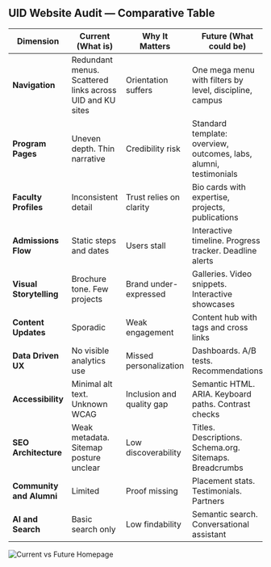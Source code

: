 ## UID Website Audit — Comparative Table

| Dimension | Current (What is) | Why It Matters | Future (What could be) |
|-----------|-------------------|----------------|------------------------|
| **Navigation** | Redundant menus. Scattered links across UID and KU sites | Orientation suffers | One mega menu with filters by level, discipline, campus |
| **Program Pages** | Uneven depth. Thin narrative | Credibility risk | Standard template: overview, outcomes, labs, alumni, testimonials |
| **Faculty Profiles** | Inconsistent detail | Trust relies on clarity | Bio cards with expertise, projects, publications |
| **Admissions Flow** | Static steps and dates | Users stall | Interactive timeline. Progress tracker. Deadline alerts |
| **Visual Storytelling** | Brochure tone. Few projects | Brand under-expressed | Galleries. Video snippets. Interactive showcases |
| **Content Updates** | Sporadic | Weak engagement | Content hub with tags and cross links |
| **Data Driven UX** | No visible analytics use | Missed personalization | Dashboards. A/B tests. Recommendations |
| **Accessibility** | Minimal alt text. Unknown WCAG | Inclusion and quality gap | Semantic HTML. ARIA. Keyboard paths. Contrast checks |
| **SEO Architecture** | Weak metadata. Sitemap posture unclear | Low discoverability | Titles. Descriptions. Schema.org. Sitemaps. Breadcrumbs |
| **Community and Alumni** | Limited | Proof missing | Placement stats. Testimonials. Partners |
| **AI and Search** | Basic search only | Low findability | Semantic search. Conversational assistant |

![Current vs Future Homepage](../assets/images/placeholder-home-compare.png)
